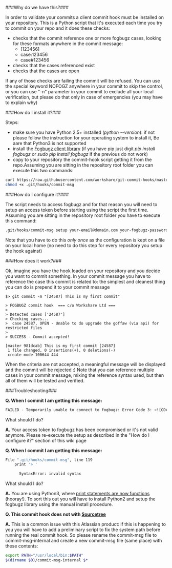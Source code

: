 ###Why do we have this?###

In order to validate your commits a client commit hook must be installed on your repository. This is a Python script that it's executed each time you try to commit on your repo and it does these checks:

  * checks that the commit reference one or more fogbugz cases, looking for these formats anywhere in the commit message:
    * [123456]
    * case:123456
    * case#123456
  * checks that the cases referenced exist
  * checks that the cases are open

If any of those checks are failing the commit will be refused. You can use the special keyword NOFOGZ anywhere in your commit to skip the control, or you can use "-n" parameter in your commit to exclude all your local verification, but please do that only in case of emergencies (you may have to explain why)


###How do I install it?###

Steps:
*  make sure you have Python 2.5+ installed (*python --version*): if not please follow the instruction for your operating system to install it, Be aare that Python3 is not supported
*  install the [Fogbugz client library](https://developers.fogbugz.com/default.asp?W197) (if you have pip just digit *pip install fogbugz* or *sudo pip install fogbugz* if the previous do not work)
*  copy to your repository the commit-hook script getting it from the repo.Assuming you are sitting in the repository root folder you can execute this two commands:

```bash
curl https://raw.githubusercontent.com/workshare/git-commit-hooks/master/fogbugz/commit-msg -o .git/hooks/commit-msg
chmod +x .git/hooks/commit-msg
```


###How do I configure it?###

The script needs to access fogbugz and for that reason you will need to setup an access token before starting using the script the first time. Assuming you are sitting in the repository root folder you have to execute this command:


```bash
.git/hooks/commit-msg setup your-email@domain.com your-fogbugz-password
```


Note that you have to do this *only once* as the configuration is kept on a file on your local home (no need to do this step for every repository you setup the hook against)

 
###How does it work?###

Ok, imagine you have the hook loaded on your repository and you decide you want to commit something. In your commit message you have to reference the case this commit is related to: the simplest and cleanest thing you can do is prepend it to your commit message

```
$> git commit -m "[24587] This is my first commit"

> FOGBUGZ commit hook  === c/o Workshare Ltd ===
>
> Detected cases ['24587']
> Checking cases...
>  case 24587, OPEN - Unable to do upgrade the goffaw (via api) for restricted files
>
> SUCCESS - Commit accepted!

[master 981dcab] This is my first commit [24587]
 1 file changed, 0 insertions(+), 0 deletions(-)
 create mode 100644 444
```
When the criteria are not accepted, a meaningful message will be displayed and the commit will be rejected :)
Note that you can reference multiple cases in your commit message, mixing the reference syntax used, but then all of them will be tested and verified.

###Troubleshooting###

**Q. When I commit I am getting this message:**

```bash
FAILED - Temporarily unable to connect to fogbugz: Error Code 3: <![CDATA[Not logged in]]>
```

What should I do?

**A.** Your access token to fogbugz has been compromised or it's not valid anymore. Please re-execute the setup as described in the "How do I configure it?" section of this wiki page


**Q. When I commit I am getting this message:**

```bash
File ".git/hooks/commit-msg", line 119
    print '> '

      SyntaxError: invalid syntax
```
What should I do?

**A.** You are using Python3, where [print statements are now functions](http://stackoverflow.com/questions/826948/syntax-error-on-print-with-python-3) (hooray!). To sort this out you will have to install Python2 and setup the fogbugz library using the manual install procedure.


**Q. This commit hook does not with [Sourcetree](http://www.sourcetreeapp.com/)**

**A.** This is a common issue with this Atlassian product: if this is happening to you you will have to add a preliminary script to fix the system path before running the real commit hook. So please rename the commit-msg file to commit-msg-internal and create a new commit-msg file (same place) with these contents:
```bash
export PATH="/usr/local/bin:$PATH"
$(dirname $0)/commit-msg-internal $*
```
